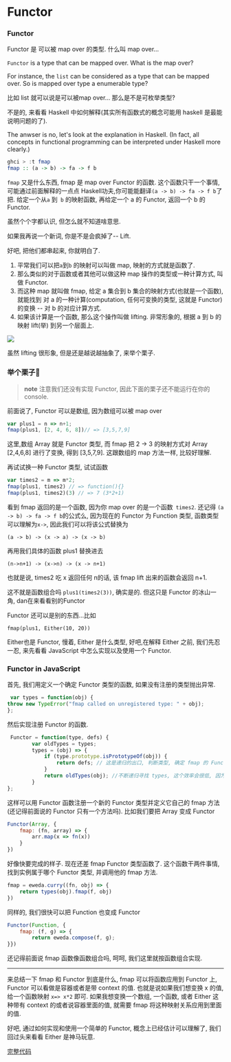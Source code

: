 # Functor
### Functor
Functor 是 可以被 map over 的类型. 什么叫 map over...

`Functor` is a type that can be mapped over. What is the map over?

For instance, the `list` can be considered as a type that can be mapped over. So is mapped over type a enumerable type?

比如 list 就可以说是可以被map over... 那么是不是可枚举类型?

不是的, 来看看 Haskell 中如何解释(其实所有函数式的概念可能用 haskell 是最能说明问题的了).

The anwser is no, let's look at the explanation in Haskell. (In fact, all concepts in functional programming can be interpreted under Haskell more clearly.)

```haskell
ghci > :t fmap
fmap :: (a -> b) -> fa -> f b
```

`fmap` 又是什么东西, fmap 是 map over Functor 的函数. 这个函数只干一个事情, 可能通过前面解释的一点点 Haskell功夫,你可能能翻译`(a -> b) -> fa -> f b`了把. 给定一个从`a` 到` b` 的映射函数, 再给定一个 a 的 Functor, 返回一个 b 的 Functor.

虽然个个字都认识, 但怎么就不知道啥意思.

如果我再说一个新词, 你是不是会疯掉了-- Lift.

好吧, 把他们都串起来, 你就明白了.
1. 平常我们可以把`a`到`b` 的映射可以叫做 map, 映射的方式就是函数了.
2. 那么类似的对于函数或者其他可以做这种 map 操作的类型或一种计算方式, 叫做 Functor.
3. 而这种 map 就叫做 fmap, 给定 a 集合到 b 集合的映射方式(也就是一个函数), 就能找到 对 a 的一种计算(computation, 任何可变换的类型, 这就是 Functor) 的变换 -- 对 b 的对应计算方式.
4. 如果该计算是一个函数, 那么这个操作叫做 lifting. 非常形象的, 根据 a 到 b 的映射 lift(举) 到另一个层面上.

![](http://learnyouahaskell-zh-tw.csie.org/img/lifter.png)

虽然 lifting 很形象, 但是还是越说越抽象了, 来举个栗子.
### 举个栗子🌰
> **note** 注意我们还没有实现 Functor, 因此下面的栗子还不能运行在你的 console.

前面说了, Functor 可以是数组, 因为数组可以被 map over
```js
var plus1 = n => n+1;
fmap(plus1, [2, 4, 6, 8])// => [3,5,7,9]
```
这里,数组 Array 就是 Functor 类型, 而 fmap 把 2 -> 3 的映射方式对 Array [2,4,6,8] 进行了变换, 得到 [3,5,7,9]. 这跟数组的 map 方法一样, 比较好理解.

再试试换一种 Functor 类型, 试试函数
```js
var times2 = m => m*2;
fmap(plus1, times2) // => function(){}
fmap(plus1, times2)(3) // => 7 (3*2+1)
```
看到 fmap 返回的是一个函数, 因为你 map over 的是一个函数` times2`. 还记得 `(a -> b) -> fa -> f b`的公式么, 因为现在的 Functor 为 Function 类型, 函数类型可以理解为`x->`, 因此我们可以将该公式替换为
```
(a -> b) -> (x -> a) -> (x -> b)
```

再用我们具体的函数 plus1 替换进去
```
(n->n+1) -> (x->n) -> (x -> n+1)
```
也就是说, times2 吃 x 返回任何 n的话, 该 fmap lift 出来的函数会返回 n+1.

这不就是函数组合吗 `plus1(times2(3))`, 确实是的. 但这只是 Functor 的冰山一角, dan在来看看别的Functor

Functor 还可以是别的东西...比如
```
fmap(plus1, Either(10, 20))
```

Either也是 Functor, 慢着, Either 是什么类型, 好吧,在解释 Either 之前, 我们先忍一忍, 来先看看 JavaScript 中怎么实现以及使用一个 Functor.

### Functor in JavaScript
首先, 我们用定义一个确定 Functor 类型的函数, 如果没有注册的类型抛出异常.
```js
 var types = function(obj) {
throw new TypeError("fmap called on unregistered type: " + obj);
};
```

然后实现注册 Functor 的函数.
```js
 Functor = function(type, defs) {
        var oldTypes = types;
        types = (obj) => {
            if (type.prototype.isPrototypeOf(obj)) {
                return defs; // 这是递归的出口, 判断类型, 确定 fmap 的 Functor 实例属于注册的哪一个 Functor
            }
            return oldTypes(obj); //不断递归寻找 types, 这个效率会很低, 因为调用栈上好多闭包, 每个闭包都保持着 type 和 defs
        }
};
```
这样可以用 Functor 函数注册一个新的 Functor 类型并定义它自己的 fmap 方法(还记得前面说的 Functor 只有一个方法吗). 比如我们要把 Array 变成 Functor
```js
Functor(Array, {
    fmap: (fn, array) => {
        arr.map(x => fn(x))
    }
})
```
好像快要完成的样子. 现在还差 fmap Functor 类型函数了. 这个函数干两件事情, 找到实例属于哪个 Functor 类型, 并调用他的 fmap 方法.

```js
fmap = eweda.curry((fn, obj) => {
    return types(obj).fmap(f, obj)
})
```

同样的, 我们很快可以把 Function 也变成 Functor
```js
Functor(Function, {
    fmap: (f, g) => {
        return eweda.compose(f, g);
}})
```

还记得前面说 fmap 函数像函数组合吗, 呵呵, 我们这里就按函数组合实现.

---
来总结一下 fmap 和 Functor 到底是什么, fmap 可以将函数应用到 Functor 上, Functor 可以看做是容器或者是带 context 的值. 也就是说如果我们想变换 x 的值, 给一个函数映射 `x=> x*2` 即可. 如果我想变换一个数组, 一个函数, 或者 Either 这种带有 context 的或者说容器里面的值, 就需要 fmap 将这种映射关系应用到里面的值.

好吧, 通过如何实现和使用一个简单的 Functor, 概念上已经估计可以理解了, 我们回过头来看看 Either 是神马玩意.

[完整代码](http://jsbin.com/xezun/1/embed?js,console)

